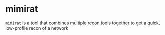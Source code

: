 # mimirat

`mimirat` is a tool that combines multiple recon tools together to get a quick, low-profile recon of a network
